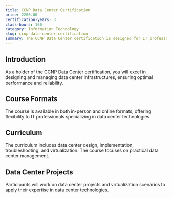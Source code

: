 ```yaml
---
title: CCNP Data Center Certification
price: 2200.00
certification-years: 3
class-hours: 160
category: Information Technology
slug: ccnp-data-center-certification
summary: The CCNP Data Center certification is designed for IT professionals specializing in data center technologies. This comprehensive course covers data center design, implementation, and troubleshooting. It equips candidates with the skills needed to design and manage data center infrastructures.
---
```


## Introduction

As a holder of the CCNP Data Center certification, you will excel in designing and managing data center infrastructures, ensuring optimal performance and reliability.

## Course Formats

The course is available in both in-person and online formats, offering flexibility to IT professionals specializing in data center technologies.

## Curriculum

The curriculum includes data center design, implementation, troubleshooting, and virtualization. The course focuses on practical data center management.

## Data Center Projects

Participants will work on data center projects and virtualization scenarios to apply their expertise in data center technologies.

